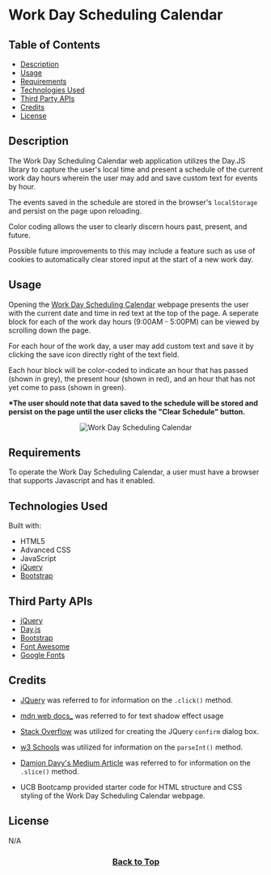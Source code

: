 # Work Day Scheduling Calendar

## Table of Contents

* [Description](#description)
* [Usage](#usage)
* [Requirements](#requirements)
* [Technologies Used](#technologies-used)
* [Third Party APIs](#third-party-apis)
* [Credits](#credits)
* [License](#license)

## Description

The Work Day Scheduling Calendar web application utilizes the Day.JS library to capture the user's local time and present a schedule of the current work day hours wherein the user may add and save custom text for events by hour.

The events saved in the schedule are stored in the browser's <code>localStorage</code> and persist on the page upon reloading.

Color coding allows the user to clearly discern hours past, present, and future.

Possible future improvements to this may include a feature such as use of cookies to automatically clear stored input at the start of a new work day.

## Usage

Opening the [Work Day Scheduling Calendar](https://eepitsporsche.github.io/work_day_scheduling_calendar/) webpage presents the user with the current date and time in red text at the top of the page. A seperate block for each of the work day hours (9:00AM - 5:00PM) can be viewed by scrolling down the page.

For each hour of the work day, a user may add custom text and save it by clicking the save icon directly right of the text field.

Each hour block will be color-coded to indicate an hour that has passed (shown in grey), the present hour (shown in red), and an hour that has not yet come to pass (shown in green).

**\*The user should note that data saved to the schedule will be stored and persist on the page until the user clicks the "Clear Schedule" button.**

<p align="center"><img src="" alt="Work Day Scheduling Calendar"></p>

## Requirements

To operate the Work Day Scheduling Calendar, a user must have a browser that supports Javascript and has it enabled.

## Technologies Used

Built with:
* HTML5
* Advanced CSS
* JavaScript
* [jQuery](https://jquery.com/)
* [Bootstrap](https://getbootstrap.com/)

## Third Party APIs

* [jQuery](https://code.jquery.com/jquery-3.4.1.min.js)
* [Day.js](https://cdn.jsdelivr.net/npm/dayjs@1.11.3/dayjs.min.js)
* [Bootstrap](https://cdn.jsdelivr.net/npm/bootstrap@5.1.3/dist/css/bootstrap.min.css)
* [Font Awesome](https://use.fontawesome.com/releases/v5.8.1/css/all.css)
* [Google Fonts](https://fonts.googleapis.com/css?family=Open+Sans&display=swap)

## Credits

* [JQuery](https://api.jquery.com/click/) was referred to for information on the <code>.click()</code> method.

* [mdn web docs_](https://developer.mozilla.org/en-US/docs/Web/CSS/text-shadow) was referred to for text shadow effect usage

* [Stack Overflow](https://stackoverflow.com/questions/45919179/how-to-make-confirm-dialog-box-after-button-click) was utilized for creating the JQuery <code>confirm</code> dialog box.

* [w3 Schools](https://www.w3schools.com/jsref/jsref_parseint.asp#:~:text=The%20parseInt%20method%20parses%20a,%22%2C%20JavaScript%20assumes%20radix%2016.) was utilized for information on the <code>parseInt()</code> method.

* [Damion Davy's Medium Article](https://medium.com/@drdDavi/split-a-javascript-array-into-chunks-d90c90de3a2d) was referred to for information on the <code>.slice()</code> method.

* UCB Bootcamp provided starter code for HTML structure and CSS styling of the Work Day Scheduling Calendar webpage.

## License
N/A

### <p align="center">[Back to Top](#work-day-scheduling-calendar)</p>